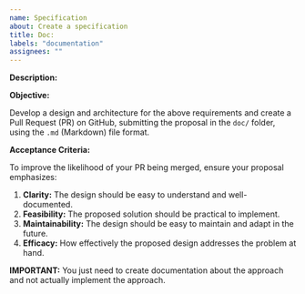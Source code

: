 ```yaml
---
name: Specification
about: Create a specification
title: Doc:
labels: "documentation"
assignees: ""
---
```


<!-- Introduction -->

**Description:**

<!-- Description -->

**Objective:**

Develop a design and architecture for the above requirements and create a Pull Request (PR) on GitHub, submitting the proposal in the `doc/` folder, using the `.md` (Markdown) file format.

**Acceptance Criteria:**

To improve the likelihood of your PR being merged, ensure your proposal emphasizes:

1. **Clarity:** The design should be easy to understand and well-documented.
2. **Feasibility:** The proposed solution should be practical to implement.
3. **Maintainability:** The design should be easy to maintain and adapt in the future.
4. **Efficacy:** How effectively the proposed design addresses the problem at hand.

**IMPORTANT:** You just need to create documentation about the approach and not actually implement the approach.
